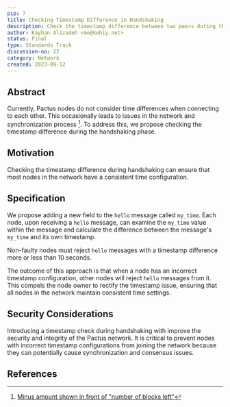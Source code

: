 ```yaml
---
pip: 7
title: Checking Timestamp Difference in Handshaking
description: Check the timestamp difference between two peers during the Handshaking phase
author: Kayhan Alizadeh <me@kehiy.net>
status: Final
type: Standards Track
discussion-no: 22
category: Network
created: 2023-09-12
---
```


## Abstract

Currently, Pactus nodes do not consider time differences when connecting to each other.
This occasionally leads to issues in the network and synchronization process [^1].
To address this, we propose checking the timestamp difference during the handshaking phase.

## Motivation

Checking the timestamp difference during handshaking can ensure that
most nodes in the network have a consistent time configuration.

## Specification

We propose adding a new field to the `hello` message called `my_time`.
Each node, upon receiving a `hello` message, can examine the `my_time`
value within the message and calculate the difference between the message's `my_time` and its own timestamp.

Non-faulty nodes must reject `hello` messages with a timestamp difference more or less than 10 seconds.

The outcome of this approach is that when a node has an incorrect timestamp configuration,
other nodes will reject `hello` messages from it.
This compels the node owner to rectify the timestamp issue,
ensuring that all nodes in the network maintain consistent time settings.

## Security Considerations

Introducing a timestamp check during handshaking with improve the security and integrity of the Pactus network.
It is critical to prevent nodes with incorrect timestamp configurations from
joining the network because they can potentially cause synchronization and consensus issues.

## References

[^1]: [Minus amount shown in front of "number of blocks left"](https://github.com/pactus-project/pactus/discussions/611)
